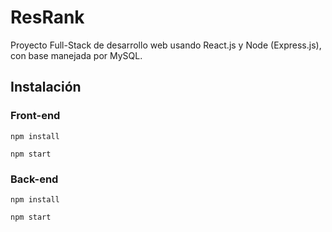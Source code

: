 # ResRank

Proyecto Full-Stack de desarrollo web usando React.js y Node (Express.js), con base manejada por MySQL.

## Instalación

### Front-end

`npm install`

`npm start`

### Back-end

`npm install`

`npm start`
